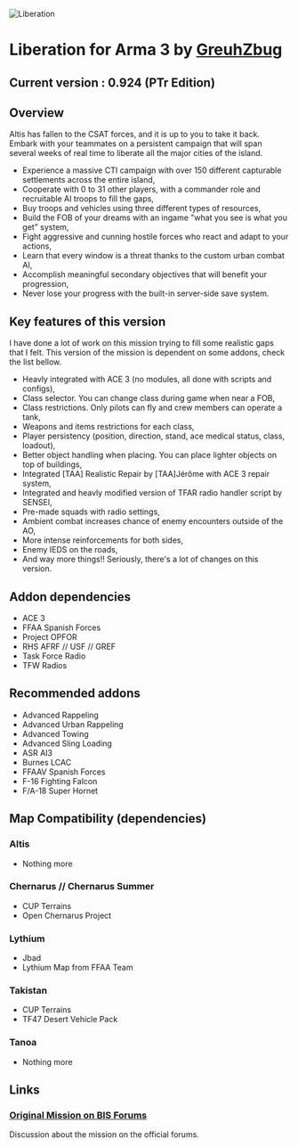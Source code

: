![Liberation](http://i.imgur.com/bcWRxMT.png)

# Liberation for Arma 3 by [GreuhZbug](https://github.com/GreuhZbug/greuh_liberation.Altis)

## Current version : 0.924 (PTr Edition)

## Overview

Altis has fallen to the CSAT forces, and it is up to you to take it back. Embark with your teammates on a persistent campaign that will span several weeks of real time to liberate all the major cities of the island.
* Experience a massive CTI campaign with over 150 different capturable settlements across the entire island,
* Cooperate with 0 to 31 other players, with a commander role and recruitable AI troops to fill the gaps,
* Buy troops and vehicles using three different types of resources,
* Build the FOB of your dreams with an ingame "what you see is what you get" system,
* Fight aggressive and cunning hostile forces who react and adapt to your actions,
* Learn that every window is a threat thanks to the custom urban combat AI,
* Accomplish meaningful secondary objectives that will benefit your progression,
* Never lose your progress with the built-in server-side save system.

## Key features of this version

I have done a lot of work on this mission trying to fill some realistic gaps that I felt. This version of the mission is dependent on some addons, check the list bellow.
* Heavly integrated with ACE 3 (no modules, all done with scripts and configs),
* Class selector. You can change class during game when near a FOB,
* Class restrictions. Only pilots can fly and crew members can operate a tank,
* Weapons and items restrictions for each class,
* Player persistency (position, direction, stand, ace medical status, class, loadout),
* Better object handling when placing. You can place lighter objects on top of buildings,
* Integrated [TAA] Realistic Repair by [TAA]Jérôme with ACE 3 repair system,
* Integrated and heavly modified version of TFAR radio handler script by SENSEI,
* Pre-made squads with radio settings,
* Ambient combat increases chance of enemy encounters outside of the AO,
* More intense reinforcements for both sides,
* Enemy IEDS on the roads,
* And way more things!! Seriously, there's a lot of changes on this version.

## Addon dependencies

* ACE 3
* FFAA Spanish Forces
* Project OPFOR
* RHS AFRF // USF // GREF
* Task Force Radio
* TFW Radios

## Recommended addons

* Advanced Rappeling
* Advanced Urban Rappeling
* Advanced Towing
* Advanced Sling Loading
* ASR AI3
* Burnes LCAC
* FFAAV Spanish Forces
* F-16 Fighting Falcon
* F/A-18 Super Hornet

## Map Compatibility (dependencies)

### Altis
* Nothing more

### Chernarus // Chernarus Summer
* CUP Terrains
* Open Chernarus Project

### Lythium
* Jbad
* Lythium Map from FFAA Team

### Takistan
* CUP Terrains
* TF47 Desert Vehicle Pack  

### Tanoa
* Nothing more

## Links

### [Original Mission on BIS Forums](https://forums.bistudio.com/topic/183734-mpcti-coop-liberation-beta/)
Discussion about the mission on the official forums.
